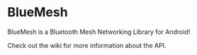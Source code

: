 BlueMesh
========

BlueMesh is a Bluetooth Mesh Networking Library for Android!

Check out the wiki for more information about the API.
